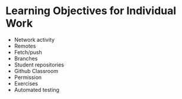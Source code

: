 # Learning Objectives for Individual Work

* Network activity
* Remotes
* Fetch/push
* Branches
* Student repositories
* Github Classroom
* Permission
* Exercises
* Automated testing
